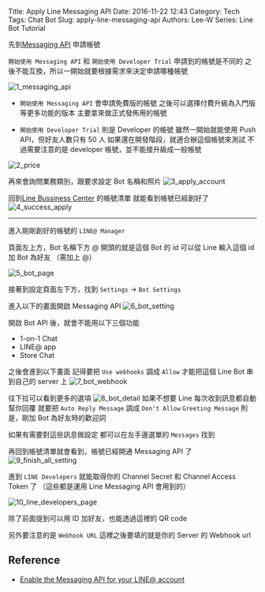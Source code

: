 Title: Apply Line Messaging API
Date: 2016-11-22 12:43
Category: Tech
Tags: Chat Bot
Slug: apply-line-messaging-api
Authors: Lee-W
Series: Line Bot Tutorial

先到[Messaging API](https://business.line.me/zh-hant/services/bot) 申請帳號

`開始使用 Messaging API` 和 `開始使用 Developer Trial` 申請到的帳號是不同的
之後不能互換，所以一開始就要根據需求來決定申請哪種帳號

<!--more-->
![1_messaging_api](/images/posts-image/2016-11-22-apply-line-messaging-api/3i3O1wO.png)

* `開始使用 Messaging API` 會申請免費版的帳號
  之後可以選擇付費升級為入門版等更多功能的版本
  主要拿來做正式發佈用的帳號

* `開始使用 Developer Trial` 則是 Developer 的帳號
  雖然一開始就能使用 Push API，但好友人數只有 50 人
  如果還在開發階段，就適合辦這個帳號來測試
  不過需要注意的是 developer 帳號，並不能接升級成一般帳號

![2_price](/images/posts-image/2016-11-22-apply-line-messaging-api/FmTjOBH.png)

再來會詢問業務類別，跟要求設定 Bot 名稱和照片
![3_apply_account](/images/posts-image/2016-11-22-apply-line-messaging-api/VdCT8JX.png)

回到[Line Bussiness Center](https://business.line.me/zh-hant/) 的帳號清單
就能看到帳號已經創好了
![4_success_apply](/images/posts-image/2016-11-22-apply-line-messaging-api/4ViJbIR.png)

---
進入剛剛創好的帳號的 `LINE@ Manager`

頁面左上方，Bot 名稱下方
@ 開頭的就是這個 Bot 的 id
可以從 Line 輸入這個 id 加 Bot 為好友 （需加上 @）

![5_bot_page](/images/posts-image/2016-11-22-apply-line-messaging-api/8DC4TSG.png)

接著到設定頁面左下方，找到 `Settings`  → `Bot Settings`

進入以下的畫面開啟 Messaging API
![6_bot_setting](/images/posts-image/2016-11-22-apply-line-messaging-api/BtaSwa5.png)

開啟 Bot API 後，就會不能用以下三個功能

* 1-on-1 Chat
* LINE@ app
* Store Chat

之後會進到以下畫面
記得要把 `Use webhooks` 調成 `Allow`
才能把這個 Line Bot 串到自己的 server 上
![7_bot_webhook](/images/posts-image/2016-11-22-apply-line-messaging-api/yqpw3x7.png)

往下拉可以看到更多的選項
![8_bot_detail](/images/posts-image/2016-11-22-apply-line-messaging-api/nKegbk6.png)
如果不想要 Line 每次收到訊息都自動幫你回覆
就要把 `Auto Reply Message` 調成 `Don't Allow`
`Greeting Message` 則是，剛加 Bot 為好友時的歡迎詞

如果有需要對這些訊息做設定
都可以在左手邊選單的 `Messages` 找到

再回到帳號清單就會看到，帳號已經開通 Messaging API 了
![9_finish_all_setting](/images/posts-image/2016-11-22-apply-line-messaging-api/io9LuHs.png)

進到 `LINE Developers` 就能取得你的 Channel Secret 和 Channel Access Token 了
（這些都是運用 Line Messaging API 會用到的）

![10_line_developers_page](/images/posts-image/2016-11-22-apply-line-messaging-api/cl8k3Mh.png)

除了前面提到可以用 ID 加好友，也能透過這裡的 QR code

另外要注意的是 `Webhook URL`
這裡之後要填的就是你的 Server 的 Webhook url

## Reference

* [Enable the Messaging API for your LINE@ account](https://developers.line.me/messaging-api/getting-started#apply_messagingapi)
